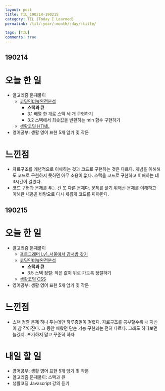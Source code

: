 ```yaml
---
layout: post
title: TIL_190214-190215
category: TIL (Today I Learned)
permalink: /til/:year/:month/:day/:title/

tags: [TIL]
comments: true
---
```

## 190214

# 오늘 한 일
- 알고리즘 문제풀이
    - [코딩인터뷰완전분석](http://www.kyobobook.co.kr/product/detailViewKor.laf?mallGb=KOR&ejkGb=KOR&barcode=9788966263080&orderClick=JAj)
        - **스택과 큐**
        - 3.1 배열 한 개로 스택 세 개 구현하기
        - 3.2 스택에서 최솟값을 반환하는 min 함수 구현하기
    - [생활코딩 HTML](https://opentutorials.org/course/3084)
- 영어공부: 생활 영어 표현 5개 암기 및 작문

# 느낀점
- 자료구조를 개념적으로 이해하는 것과 코드로 구현하는 것은 다르다. 개념을 이해해도 코드로 구현하지 못하면 아무 소용이 없다. 스택을 코드로 구현하고 이해하는 데 3시간이 걸렸다.
- 코드 구현과 문제를 푸는 건 또 다른 문제다. 문제를 풀기 위해선 문제를 이해하고 이해한 내용을 바탕으로 다시 새롭게 코드를 짜야한다. 



## 190215

# 오늘 한 일
- 알고리즘 문제풀이
    - [프로그래머 Lv1_서울에서 김서방 찾기](https://programmers.co.kr/learn/courses/30/lessons/12919)
    - [코딩인터뷰완전분석](http://www.kyobobook.co.kr/product/detailViewKor.laf?mallGb=KOR&ejkGb=KOR&barcode=9788966263080&orderClick=JAj)
        - **스택과 큐**
        - 3.5 스택 정렬: 작은 값이 위로 가도록 정렬하기
    - [생활코딩 CSS](https://opentutorials.org/course/3086/18333)
- 영어공부: 생활 영어 표현 5개 암기 및 작문

# 느낀점
- 스택 정렬 문제 하나 푸는데만 하루종일이 걸렸다. 자료구조를 공부할수록 내 자신이 참 작아진다. 그 동안 해왔던 단순 기능 구현과는 전혀 다르다. 그래도 하다보면 늘겠지. 포기하지 말고 꾸준히 하자

# 내일 할 일
- 영어공부: 생활 영어 표현 5개 암기 및 작문
- 알고리즘 문제풀이: 스택과 큐
- 생활코딩 Javascript 강의 듣기